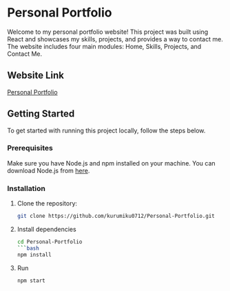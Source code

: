 # Personal Portfolio

Welcome to my personal portfolio website! This project was built using React and showcases my skills, projects, and provides a way to contact me. The website includes four main modules: Home, Skills, Projects, and Contact Me.

## Website Link

[Personal Portfolio](https://kurumiku0712.github.io/Personal-Portfolio/)

## Getting Started

To get started with running this project locally, follow the steps below.

### Prerequisites

Make sure you have Node.js and npm installed on your machine. You can download Node.js from [here](https://nodejs.org/).

### Installation

1. Clone the repository:

   ```bash
   git clone https://github.com/kurumiku0712/Personal-Portfolio.git

2. Install dependencies
   ```bash
   cd Personal-Portfolio
   ```bash
   npm install

3. Run
   ```bash
   npm start
